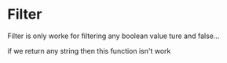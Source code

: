 <h1>Filter</h1>
<p>Filter is only worke for filtering any boolean value ture and false...</p>
<p>if we return any string then this function isn't work</p>

